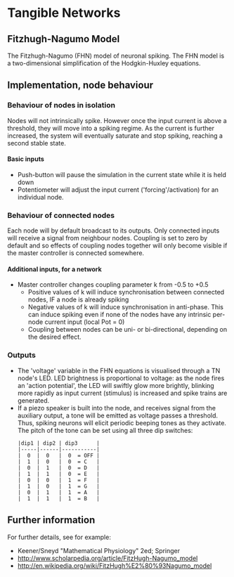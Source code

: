 # Tangible Networks
## Fitzhugh-Nagumo Model

The Fitzhugh-Nagumo (FHN) model of neuronal spiking.
The FHN model is a two-dimensional simplification of the Hodgkin-Huxley equations.

## Implementation, node behaviour

### Behaviour of nodes in isolation

Nodes will not intrinsically spike. 
However once the input current is above a threshold, they will move into a spiking regime. 
As the current is further increased, the system will eventually saturate and stop spiking, reaching a second stable state. 

#### Basic inputs
- Push-button will pause the simulation in the current state while it is held down
- Potentiometer will adjust the input current ('forcing'/activation) for an individual node.

### Behaviour of connected nodes

Each node will by default broadcast to its outputs. 
Only connected inputs will receive a signal from neighbour nodes. 
Coupling is set to zero by default and so effects of coupling nodes together will only become visible if the master controller is connected somewhere.

#### Additional inputs, for a network
- Master controller changes coupling parameter k from -0.5 to +0.5
  - Positive values of k will induce synchronisation between connected nodes, IF a node is already spiking
  - Negative values of k will induce synchronisation in anti-phase. 
  This can induce spiking even if none of the nodes have any intrinsic per-node current input (local Pot = 0)
  - Coupling between nodes can be uni- or bi-directional, depending on the desired effect. 

### Outputs
- The 'voltage' variable in the FHN equations is visualised through a TN node's LED.
  LED brightness is proportional to voltage: as the node fires an 'action potential', the LED will swiftly glow more brightly, blinking more rapidly as input current (stimulus) is increased and spike trains are generated.
- If a piezo speaker is built into the node, and receives signal from the auxiliary output, a tone will be emitted as voltage passes a threshold.
  Thus, spiking neurons will elicit periodic beeping tones as they activate.
  The pitch of the tone can be set using all three dip switches:
  ```
  |dip1 | dip2 | dip3      |
  |-----|------|-----------|
  |  0  |  0   |  0  = OFF |
  |  1  |  0   |  0  = C   |
  |  0  |  1   |  0  = D   |
  |  1  |  1   |  0  = E   |
  |  0  |  0   |  1  = F   |
  |  1  |  0   |  1  = G   |
  |  0  |  1   |  1  = A   |
  |  1  |  1   |  1  = B   |
  ```

## Further information
For further details, see for example:
  - Keener/Sneyd "Mathematical Physiology" 2ed; Springer
  - http://www.scholarpedia.org/article/FitzHugh-Nagumo_model
  - http://en.wikipedia.org/wiki/FitzHugh%E2%80%93Nagumo_model
